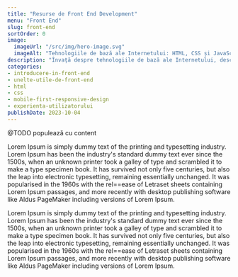 ```yaml
---
title: "Resurse de Front End Development"
menu: "Front End"
slug: front-end
sortOrder: 0
image:
  imageUrl: "/src/img/hero-image.svg"
  imageAlt: "Tehnologiile de bază ale Internetului: HTML, CSS și JavaScript"
description: "Învață despre tehnologiile de bază ale Internetului, descoperă ce este și cum funcționează o pagină web și cum să construiești și tu aplicații online."
categories:
- introducere-in-front-end
- unelte-utile-de-front-end
- html
- css
- mobile-first-responsive-design
- experienta-utilizatorului
publishDate: 2023-10-04
---
```


@TODO populează cu content

Lorem Ipsum is simply dummy text of the printing and typesetting industry. Lorem Ipsum has been the industry's standard dummy text ever since the 1500s, when an unknown printer took a galley of type and scrambled it to make a type specimen book. It has survived not only five centuries, but also the leap into electronic typesetting, remaining essentially unchanged. It was popularised in the 1960s with the rel==ease of Letraset sheets containing Lorem Ipsum passages, and more recently with desktop publishing software like Aldus PageMaker including versions of Lorem Ipsum.

Lorem Ipsum is simply dummy text of the printing and typesetting industry. Lorem Ipsum has been the industry's standard dummy text ever since the 1500s, when an unknown printer took a galley of type and scrambled it to make a type specimen book. It has survived not only five centuries, but also the leap into electronic typesetting, remaining essentially unchanged. It was popularised in the 1960s with the rel==ease of Letraset sheets containing Lorem Ipsum passages, and more recently with desktop publishing software like Aldus PageMaker including versions of Lorem Ipsum.
